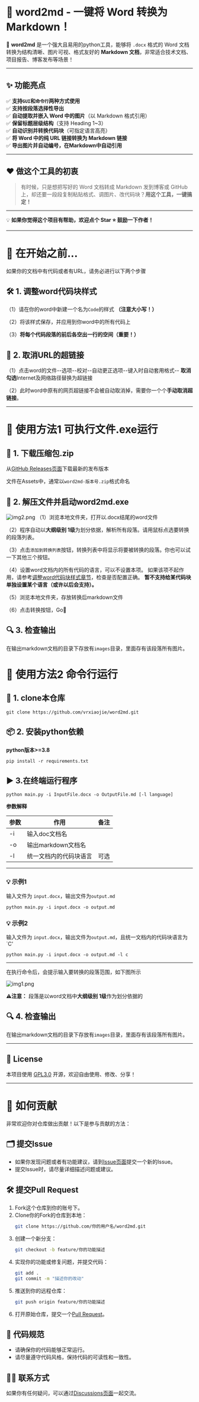 # 📝 word2md - 一键将 Word 转换为 Markdown！

🚀 **word2md** 是一个强大且易用的python工具，能够将 `.docx` 格式的 Word 文档转换为结构清晰、图片可视、格式友好的 **Markdown 文档**，非常适合技术文档、项目报告、博客发布等场景！

---

## ✨ 功能亮点

✅ **支持`GUI`和`命令行`两种方式使用**  
✅ **支持按段落选择性导出**  
✅ **自动提取并嵌入 Word 中的图片**（以 Markdown 格式引用）  
✅ **保留标题层级结构**（支持 Heading 1~3）  
✅ **自动识别并转换代码块**（可指定语言高亮）  
✅ **将 Word 中的纯 URL 链接转换为 Markdown 链接**  
✅ **导出图片并自动编号，在Markdown中自动引用**

---

## ❤️ 做这个工具的初衷

> 有时候，只是想把写好的 Word 文档转成 Markdown 发到博客或 GitHub 上，却还要一段段复制粘贴格式、调图片、改代码块？**用这个工具，一键搞定！**

---

💡 **如果你觉得这个项目有帮助，欢迎点个 Star ⭐️ 鼓励一下作者！**

---
# 📝 在开始之前...
如果你的文档中有代码或者有URL，请务必进行以下两个步骤
## 🛠️ 1. 调整word代码块样式

（1）请在你的word中新建一个名为`Code`的样式 **（注意大小写！）**

（2）将该样式保存，并应用到你word中的所有代码上

（3）**将每个代码段落的前后各空出一行的空间（重要！）**

## 🔗  2. 取消URL的超链接

（1）点击word的文件--选项--校对--自动更正选项--键入时自动套用格式--
**取消勾选**Internet及网络路径替换为超链接

（2）此时word中原有的网页超链接不会被自动取消掉，需要你一个个**手动取消超链接**。

---

# 🔧 使用方法1 可执行文件.exe运行
## 💾 1. 下载压缩包.zip
从[GitHub Releases页面](https://github.com/vrxiaojie/word2md/releases)下载最新的发布版本

文件在Assets中，通常以`word2md-版本号.zip`格式命名

## 📂 2. 解压文件并启动word2md.exe
![img2.png](assets/img2.png)
（1）浏览本地文件夹，打开以.docx结尾的word文件

（2）程序自动以**大纲级别 1级**为划分依据，解析所有段落。请用鼠标点选要转换的段落列表。

（3）点击`添加到转换列表`按钮，转换列表中将显示将要被转换的段落。你也可以试一下其他三个按钮。

（4）设置word文档内的所有代码的语言，可以不设置本项。
如果该项不起作用，请参考[调整word代码块样式章节](#-1-调整word代码块样式)，检查是否配置正确。
**暂不支持给某代码块单独设置某个语言（或许以后会支持）。**

（5）浏览本地文件夹，存放转换后markdown文件

（6）点击转换按钮，Go🚀

## 🔍 3. 检查输出
在输出markdown文档的目录下存放有`images`目录，里面存有该段落所有图片。

# 🔧 使用方法2 命令行运行
## 💾 1. clone本仓库 
```shell
git clone https://github.com/vrxiaojie/word2md.git
```
## 📦 2. 安装python依赖 
**python版本>=3.8**

```shell
pip install -r requirements.txt
```

## ▶️ 3.在终端运行程序
```shell
python main.py -i InputFile.docx -o OutputFile.md [-l language]
```
**参数解释**

|参数|作用|备注|
|--|--|--|
|-i|输入doc文档名||
|-o|输出markdown文档名||
|-l|统一文档内的代码块语言|可选|

---
### 💡 示例1
输入文件为 `input.docx`，输出文件为`output.md`
```shell
python main.py -i input.docx -o output.md
```

### 💡 示例2
输入文件为 `input.docx`，输出文件为`output.md`，且统一文档内的代码块语言为 `C'
```shell
python main.py -i input.docx -o output.md -l c
```
---
在执行命令后，会提示输入要转换的段落范围，如下图所示

![img1.png](assets/img1.png)


**⚠️注意：** 段落是以word文档中**大纲级别 1级**作为划分依据的
## 🔍 4. 检查输出
在输出markdown文档的目录下存放有`images`目录，里面存有该段落所有图片。

---
## 📜 License

本项目使用 [GPL3.0](LICENSE) 开源，欢迎自由使用、修改、分享！

---

# 🤝 如何贡献
非常欢迎你对仓库做出贡献！以下是参与贡献的方法：

## 🗂️ 提交Issue
- 如果你发现问题或者有功能建议，请到[Issue页面](https://github.com/vrxiaojie/word2md/issues)提交一个新的Issue。
- 提交Issue时，请尽量详细描述问题或建议。

## 🛠️ 提交Pull Request
1. Fork这个仓库到你的账号下。
2. Clone你的Fork的仓库到本地：  
   ```bash
   git clone https://github.com/你的用户名/word2md.git
   ```
3. 创建一个新分支：  
   ```bash
   git checkout -b feature/你的功能描述
   ```
4. 实现你的功能或修复问题，并提交代码：  
   ```bash
   git add .
   git commit -m "描述你的改动"
   ```
5. 推送到你的远程仓库：  
   ```bash
   git push origin feature/你的功能描述
   ```
6. 打开原始仓库，提交一个[Pull Request](https://github.com/vrxiaojie/word2md/pulls)。

## 👀 代码规范
- 请确保你的代码能够正常运行。
- 请尽量遵守代码风格，保持代码的可读性和一致性。

## 🙋‍♀️ 联系方式
如果你有任何疑问，可以通过[Discussions页面](https://github.com/vrxiaojie/word2md/discussions)一起交流。